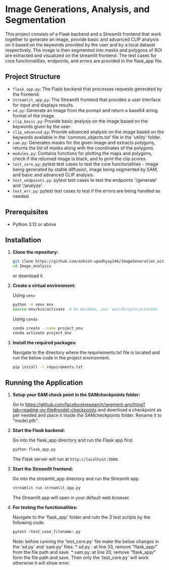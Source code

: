 # Image Generations, Analysis, and Segmentation

This project consists of a Flask backend and a Streamlit frontend that work together to generate an image, provide basic and advanced CLIP analysis on it based on the keywords provided by the user and by a local dataset respectively. The image is then segmented into masks and polygons of ROI are extracted and visualized on the streamlit frontend.
The test cases for core functionalities, endpoints, and errors are provided in the flask_app file.

## Project Structure

- `flask_app.py`: The Flask backend that processes requests generated by the frontend.
- `streamlit_app.py`: The Streamlit frontend that provides a user interface for input and displays results.
- `sd.py`: Generate an image from the prompt and return a base64 string format of the image.
- `clip_basic.py`: Provide basic analysis on the image based on the keywords given by the user.
- `clip_advanced.py`: Provide advanced analysis on the image based on the keywords available in the 'common_objects.txt' file in the 'utility' folder.
- `sam.py`: Generates masks for the given image and extracts polygons, returns the list of masks along with the coordinates of the polygons.
- `modules.py`: Contains functions for plotting the maps and polygons, check if the returned image is black, and to print the clip scores.
- `test_core.py`: pytest test cases to test the core functionalities - image being generated by stable diffusion, image being segmented by SAM, and basic and advanced CLIP analysis.
- `test_endpoints.py`: pytest test cases to test the endpoints '/generate' and '/analyze'.
- `test_err.py`: pytest test cases to test if the errors are being handled as needed.

## Prerequisites

- Python 3.12 or above

## Installation

1. **Clone the repository:**

    ```bash
    git clone https://github.com/ashish-upadhyay246/ImageGeneration_withAnalysis.git
    cd Image_analysis
    ```
    or download it.

2. **Create a virtual environment:**

    Using `venv`

    ```bash
    python -m venv env
    source env/bin/activate  # On Windows, use `env\Scripts\activate`
    ```

    Using `conda`

    ```bash
    conda create --name project_env
    conda activate project_env
    ```

3. **Install the required packages:**

    Navigate to the directory where the requirements.txt file is located and run the below code in the project environment.
    ```bash
    pip install -r requirements.txt
    ```

## Running the Application

1. **Setup your SAM check point in the SAMcheckpoints folder:**

    Go to https://github.com/facebookresearch/segment-anything?tab=readme-ov-file#model-checkpoints
    and download a checkpoint as per needed and place it inside the SAMcheckpoints folder.
    Rename it to "model.pth".


2. **Start the Flask backend:**

    Go into the flask_app directory and run the Flask app first.

    ```bash
    python flask_app.py
    ```

    The Flask server will run at `http://localhost:5000`.

3. **Start the Streamlit frontend:**

    Go into the streamlit_app directory and run the Streamlit app.

    ```bash
    streamlit run streamlit_app.py
    ```

    The Streamlit app will open in your default web browser.

4. **For testing the functionalities:**

    Navigate to the 'flask_app' folder and rutn the 3 test scripts by the following code:

    ```bash
    pytest <test_case_filename>.py
    ```
    Note: before running the 'test_core.py' file make the below changes in the 'sd.py' and 'sam.py' files:
        * sd.py : at line 33, remove "flask_app/" from the file path and save.
        * sam.py: at line 20, remove "flask_app/" form the file path and save.
        Then only the 'test_core.py' will work otherwise it will show error.
